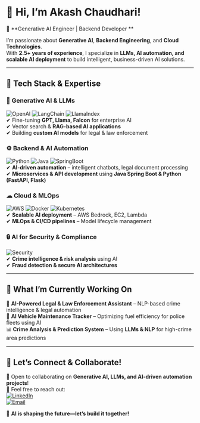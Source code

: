 # 👋 Hi, I’m Akash Chaudhari!  

🚀 **Generative AI Engineer | Backend Developer **  

I’m passionate about **Generative AI**, **Backend Engineering**, and **Cloud Technologies**.  
With **2.5+ years of experience**, I specialize in **LLMs, AI automation, and scalable AI deployment** to build intelligent, business-driven AI solutions.  

---

## 🚀 **Tech Stack & Expertise**  

### 🧠 **Generative AI & LLMs**  
![OpenAI](https://img.shields.io/badge/OpenAI-412991?style=for-the-badge&logo=openai&logoColor=white)  ![LangChain](https://img.shields.io/badge/LangChain-229954?style=for-the-badge&logo=python&logoColor=white)   ![LlamaIndex](https://img.shields.io/badge/LlamaIndex-0A66C2?style=for-the-badge&logo=llama&logoColor=white)  
✔ Fine-tuning **GPT, Llama, Falcon** for enterprise AI  
✔ Vector search & **RAG-based AI applications**  
✔ Building **custom AI models** for legal & law enforcement  

### ⚙ **Backend & AI Automation**  
![Python](https://img.shields.io/badge/Python-FFD43B?style=for-the-badge&logo=python&logoColor=black)   ![Java](https://img.shields.io/badge/Java-ED8B00?style=for-the-badge&logo=openjdk&logoColor=white)   ![SpringBoot](https://img.shields.io/badge/SpringBoot-6DB33F?style=for-the-badge&logo=spring&logoColor=white)  
✔ **AI-driven automation** – intelligent chatbots, legal document processing  
✔ **Microservices & API development** using **Java Spring Boot & Python (FastAPI, Flask)**  

### ☁ **Cloud & MLOps**  
![AWS](https://img.shields.io/badge/AWS-FF9900?style=for-the-badge&logo=amazonaws&logoColor=white)   ![Docker](https://img.shields.io/badge/Docker-2496ED?style=for-the-badge&logo=docker&logoColor=white)   ![Kubernetes](https://img.shields.io/badge/Kubernetes-326CE5?style=for-the-badge&logo=kubernetes&logoColor=white)  
✔ **Scalable AI deployment** – AWS Bedrock, EC2, Lambda  
✔ **MLOps & CI/CD pipelines** – Model lifecycle management  

### 🔒 **AI for Security & Compliance**  
![Security](https://img.shields.io/badge/Security-232F3E?style=for-the-badge&logo=security&logoColor=white)  
✔ **Crime intelligence & risk analysis** using AI  
✔ **Fraud detection & secure AI architectures**  

---

## 🎯 **What I’m Currently Working On**  
🚀 **AI-Powered Legal & Law Enforcement Assistant** – NLP-based crime intelligence & legal automation  
🚗 **AI Vehicle Maintenance Tracker** – Optimizing fuel efficiency for police fleets using AI  
📊 **Crime Analysis & Prediction System** – Using **LLMs & NLP** for high-crime area predictions  

---

## 🤝 **Let’s Connect & Collaborate!**  
💼 Open to collaborating on **Generative AI, LLMs, and AI-driven automation projects**!  
📩 Feel free to reach out:  
[![LinkedIn](https://img.shields.io/badge/LinkedIn-0A66C2?style=for-the-badge&logo=linkedin&logoColor=white)](https://www.linkedin.com/in/akashchaudhari396)  
[![Email](https://img.shields.io/badge/Email-akash.jobs15@gmail.com-D14836?style=for-the-badge&logo=gmail&logoColor=white)](mailto:akash.jobs15@gmail.com)  

🚀 **AI is shaping the future—let’s build it together!**
